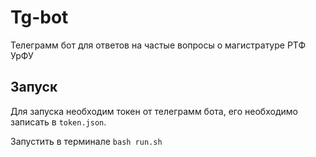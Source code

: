 # Tg-bot

Телеграмм бот для ответов на частые вопросы о магистратуре РТФ УрФУ

## Запуск

Для запуска необходим токен от телеграмм бота, его необходимо записать в `token.json`.

Запустить в терминале `bash run.sh`
